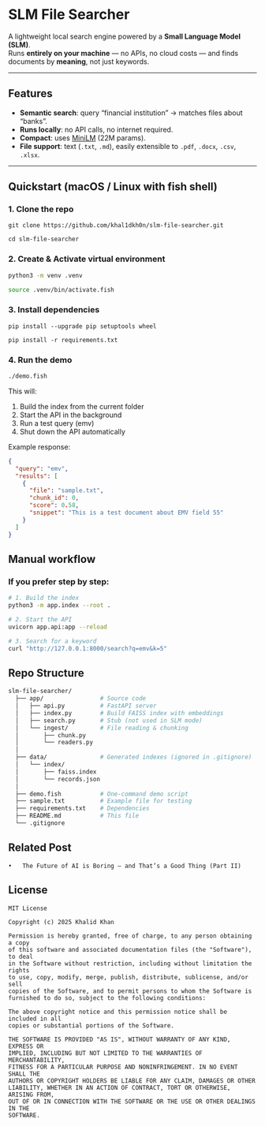 # SLM File Searcher

A lightweight local search engine powered by a **Small Language Model (SLM)**.  
Runs **entirely on your machine** — no APIs, no cloud costs — and finds documents by **meaning**, not just keywords.

---

## Features
- **Semantic search**: query “financial institution” → matches files about “banks”.
- **Runs locally**: no API calls, no internet required.
- **Compact**: uses [MiniLM](https://huggingface.co/sentence-transformers/all-MiniLM-L6-v2) (22M params).
- **File support**: text (`.txt`, `.md`), easily extensible to `.pdf`, `.docx`, `.csv`, `.xlsx`.

---

## Quickstart (macOS / Linux with fish shell)

### 1. Clone the repo
```fish
git clone https://github.com/khal1dkh0n/slm-file-searcher.git

cd slm-file-searcher
```

### 2. Create & Activate virtual environment

```bash
python3 -m venv .venv

source .venv/bin/activate.fish
```

### 3. Install dependencies

```fish
pip install --upgrade pip setuptools wheel

pip install -r requirements.txt
```

### 4. Run the demo

```bash
./demo.fish
```

This will:
1.	Build the index from the current folder
2.	Start the API in the background
3.	Run a test query (emv)
4.	Shut down the API automatically

Example response:
```json
{
  "query": "emv",
  "results": [
    {
      "file": "sample.txt",
      "chunk_id": 0,
      "score": 0.58,
      "snippet": "This is a test document about EMV field 55"
    }
  ]
}
```

## Manual workflow

### If you prefer step by step:

```bash
# 1. Build the index
python3 -m app.index --root .

# 2. Start the API
uvicorn app.api:app --reload

# 3. Search for a keyword
curl "http://127.0.0.1:8000/search?q=emv&k=5"
```

## Repo Structure

```bash
slm-file-searcher/
  ├── app/                # Source code
  │   ├── api.py          # FastAPI server
  │   ├── index.py        # Build FAISS index with embeddings
  │   ├── search.py       # Stub (not used in SLM mode)
  │   └── ingest/         # File reading & chunking
  │       ├── chunk.py
  │       └── readers.py
  │
  ├── data/               # Generated indexes (ignored in .gitignore)
  │   └── index/
  │       ├── faiss.index
  │       └── records.json
  │
  ├── demo.fish           # One-command demo script
  ├── sample.txt          # Example file for testing
  ├── requirements.txt    # Dependencies
  ├── README.md           # This file
  └── .gitignore
```

## Related Post
	•	The Future of AI is Boring — and That’s a Good Thing (Part II)

## License

```
MIT License

Copyright (c) 2025 Khalid Khan

Permission is hereby granted, free of charge, to any person obtaining a copy
of this software and associated documentation files (the "Software"), to deal
in the Software without restriction, including without limitation the rights
to use, copy, modify, merge, publish, distribute, sublicense, and/or sell
copies of the Software, and to permit persons to whom the Software is
furnished to do so, subject to the following conditions:

The above copyright notice and this permission notice shall be included in all
copies or substantial portions of the Software.

THE SOFTWARE IS PROVIDED "AS IS", WITHOUT WARRANTY OF ANY KIND, EXPRESS OR
IMPLIED, INCLUDING BUT NOT LIMITED TO THE WARRANTIES OF MERCHANTABILITY,
FITNESS FOR A PARTICULAR PURPOSE AND NONINFRINGEMENT. IN NO EVENT SHALL THE
AUTHORS OR COPYRIGHT HOLDERS BE LIABLE FOR ANY CLAIM, DAMAGES OR OTHER
LIABILITY, WHETHER IN AN ACTION OF CONTRACT, TORT OR OTHERWISE, ARISING FROM,
OUT OF OR IN CONNECTION WITH THE SOFTWARE OR THE USE OR OTHER DEALINGS IN THE
SOFTWARE.
```
